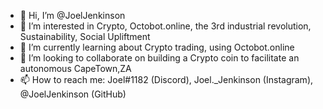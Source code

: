 - 👋 Hi, I’m @JoelJenkinson
- 👀 I’m interested in Crypto, Octobot.online, the 3rd industrial revolution, Sustainability, Social Upliftment
- 🌱 I’m currently learning about Crypto trading, using Octobot.online
- 💞️ I’m looking to collaborate on building a Crypto coin to facilitate an autonomous CapeTown,ZA
- 📫 How to reach me: Joel#1182 (Discord), Joel._Jenkinson (Instagram), @JoelJenkinson (GitHub)

<!---
JoelJenkinson/JoelJenkinson is a ✨ special ✨ repository because its `README.md` (this file) appears on your GitHub profile.
You can click the Preview link to take a look at your changes.
--->
